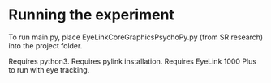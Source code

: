 # Running the experiment

To run main.py, place EyeLinkCoreGraphicsPsychoPy.py (from SR research) into the project folder. 

Requires python3.
Requires pylink installation.
Requires EyeLink 1000 Plus to run with eye tracking.

